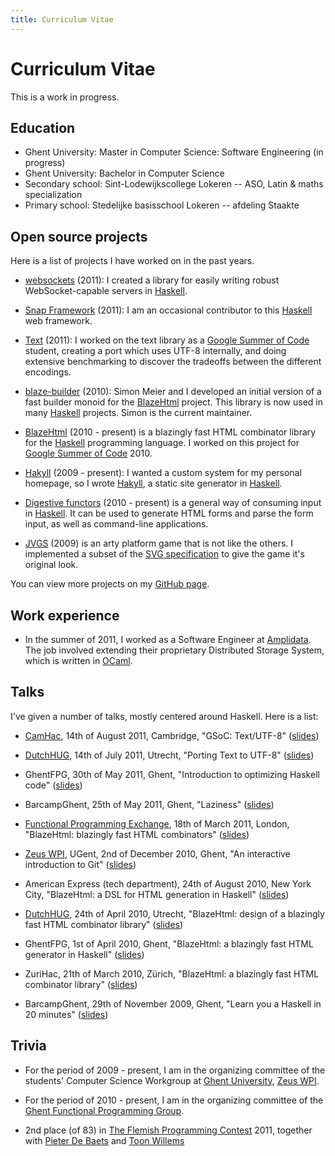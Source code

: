 ```yaml
---
title: Curriculum Vitae
---
```


# Curriculum Vitae

This is a work in progress.

## Education

- Ghent University: Master in Computer Science: Software Engineering (in
  progress)
- Ghent University: Bachelor in Computer Science
- Secondary school: Sint-Lodewijkscollege Lokeren -- ASO, Latin & maths
  specialization
- Primary school: Stedelijke basisschool Lokeren -- afdeling Staakte

## Open source projects

Here is a list of projects I have worked on in the past years.

- [websockets] (2011): I created a library for easily writing robust
  WebSocket-capable servers in [Haskell].

[websockets]: http://jaspervdj.be/websockets/

- [Snap Framework] (2011): I am an occasional contributor to this [Haskell] web
  framework.

[Snap Framework]: http://snapframework.com/

- [Text] (2011): I worked on the text library as a [Google Summer of Code]
  student, creating a port which uses UTF-8 internally, and doing extensive
  benchmarking to discover the tradeoffs between the different encodings.

[Text]: https://github.com/bos/text
[Google Summer of Code]: http://code.google.com/soc/

- [blaze-builder] (2010): Simon Meier and I developed an initial version of a
  fast builder monoid for the [BlazeHtml] project. This library is now used in
  many [Haskell] projects. Simon is the current maintainer.

[blaze-builder]: http://github.com/meiersi/blaze-builder/

- [BlazeHtml] (2010 - present) is a blazingly fast HTML combinator library for the
  [Haskell] programming language. I worked on this project for [Google Summer of
  Code] 2010.

[BlazeHtml]: http://jaspervdj.be/blaze

- [Hakyll] (2009 - present): I wanted a custom system for my personal homepage, so I
  wrote [Hakyll], a static site generator in [Haskell]. 

[Hakyll]: http://jaspervdj.be/hakyll
[Haskell]: http://haskell.org/

- [Digestive functors] (2010 - present) is a general way of consuming input in
  [Haskell]. It can be used to generate HTML forms and parse the form input, as
  well as command-line applications.

[Digestive functors]: http://github.com/jaspervdj/digestive-functors/

- [JVGS] (2009) is an arty platform game that is not like the others. I
  implemented a subset of the [SVG specification] to give the game it's original
  look.

[JVGS]: http://jvgs.sf.net/
[SVG specification]: http://www.w3.org/Graphics/SVG/

You can view more projects on my [GitHub page].

[GitHub page]: http://github.com/jaspervdj

## Work experience

- In the summer of 2011, I worked as a Software Engineer at [Amplidata]. The job
  involved extending their proprietary Distributed Storage System, which is
  written in [OCaml].

[Amplidata]: http://www.amplidata.com/
[OCaml]: http://caml.inria.fr/

## Talks

I've given a number of talks, mostly centered around Haskell. Here is a list:

- [CamHac], 14th of August 2011, Cambridge, "GSoC: Text/UTF-8"
  ([slides](/files/2011-camhac-text-utf8.pdf))

- [DutchHUG], 14th of July 2011, Utrecht, "Porting Text to UTF-8"
  ([slides](/files/2011-dutchhug-text-utf8.pdf))

- GhentFPG, 30th of May 2011, Ghent, "Introduction to optimizing Haskell code"
  ([slides](/files/2011-ghentfpg-introduction-optimizing.pdf))

- BarcampGhent, 25th of May 2011, Ghent, "Laziness"
  ([slides](/files/2011-barcampghent-laziness.pdf))

- [Functional Programming Exchange], 18th of March 2011, London, "BlazeHtml:
  blazingly fast HTML combinators"
  ([slides](/files/2011-functionalpx-blaze-html.pdf))

- [Zeus WPI], UGent, 2nd of December 2010, Ghent, "An interactive introduction
  to Git"
  ([slides](/files/2010-zeus-git.pdf))

- American Express (tech department), 24th of August 2010, New York City,
  "BlazeHtml: a DSL for HTML generation in Haskell"
  ([slides](/files/2010-amex-blaze-html.pdf))

- [DutchHUG], 24th of April 2010, Utrecht, "BlazeHtml: design of a blazingly fast
  HTML combinator library"
  ([slides](/files/2010-dutchhug-blaze-html.pdf))

- GhentFPG, 1st of April 2010, Ghent, "BlazeHtml: a blazingly fast HTML
  generator in Haskell"
  ([slides](/files/2010-ghentfpg-blaze-html.pdf))

- ZuriHac, 21th of March 2010, Zürich, "BlazeHtml: a blazingly fast HTML
  combinator library"
  ([slides](/files/2010-zurihac-blaze-html.pdf))

- BarcampGhent, 29th of November 2009, Ghent, "Learn you a Haskell in 20
  minutes"
  ([slides](/files/2009-barcampghent-haskell.pdf))

[DutchHUG]: http://dutchhug.nl/
[Zeus WPI]: http://zeus.ugent.be/
[Functional Programming Exchange]: http://skillsmatter.com/event/scala/functionalpx-2011
[CamHac]: http://www.haskell.org/haskellwiki/CamHac

## Trivia

- For the period of 2009 - present, I am in the organizing committee of the
  students' Computer Science Workgroup at [Ghent University], [Zeus WPI].

[Ghent University]: http://ugent.be/

- For the period of 2010 - present, I am in the organizing committee of the
  [Ghent Functional Programming Group][GhentFPG].

[GhentFPG]: http://www.haskell.org/haskellwiki/Ghent_Functional_Programming_Group

- 2nd place (of 83) in [The Flemish Programming Contest] 2011, together with
  [Pieter De Baets] and [Toon Willems]

[The Flemish Programming Contest]: http://vlaamseprogrammeerwedstrijd.be/
[Pieter De Baets]: http://thinkjavache.be/
[Toon Willems]: http://twitter.com/nudded/
